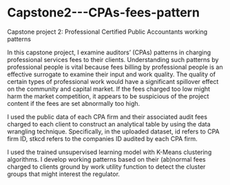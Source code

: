 # Capstone2---CPAs-fees-pattern
Capstone project 2: Professional Certified Public Accountants working patterns 

In this capstone project, I examine auditors’ (CPAs) patterns in charging professional services fees to their clients. Understanding such patterns by professional people is vital because fees billing by professional people is an effective surrogate to examine their input and work quality. The quality of certain types of professional work would have a significant spillover effect on the community and capital market. If the fees charged too low might harm the market competition, it appears to be suspicious of the project content if the fees are set abnormally too high. 

I used the public data of each CPA firm and their associated audit fees charged to each client to construct an analytical table by using the data wrangling technique. Specifically, in the uploaded dataset, id refers to CPA firm ID, stkcd refers to the companies ID audited by each CPA firm.  

I used the trained unsupervised learning model with K-Means clustering algorithms. I develop working patterns based on their (ab)normal fees charged to clients ground by work utility function to detect the cluster groups that might interest the regulator. 
